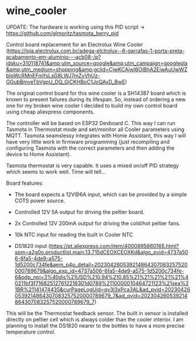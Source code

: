 # wine_cooler
UPDATE: The hardware is working using this PID script -> https://github.com/glmoritz/tasmota_berry_pid


Control board replacement for an Electrolux Wine Cooler (https://loja.electrolux.com.br/adega-elctrolux--8-garrafas-1-porta-preta-acabamento-em-aluminio---acb08-/p?idsku=310118741&amp;utm_source=google&amp;utm_campaign=googlepla&amp;utm_medium=shopping&amp;gclid=CjwKCAjwl6OiBhA2EiwAuUwWZblqWcRMnEFmYsLsG8LWJ7mZvVhUz-GGubBmveTbVgpU_DQ_GiCKHBoC1JoQAvD_BwE)


The original control board for this wine cooler is a SH14387 board which is known to present failures during its lifespan. So, instead of ordering a new one for my broken wine cooler I decided to build my own control board using cheap aliexpress components.

The controller will be based on ESP32 Devboard C. This way I can run Tasmota in Thermostat mode and set/monitor all Cooler parameters using MQTT. Tasmota seamslessy integrates with Home Assistant, this way I will have very little work in firmware programming (just recompiling and configuring Tasmota with the correct parameters and then adding the device to Home Assistant).

Tasmota thermostat is very capable. It uses a mixed on/off PID strategy which seems to work well. Time will tell...

Board features:

- The board expects a 12V@6A input, which can be provided by a simple COTS power source.

- Controlled 12V 5A output for driving the peltier board.

- 2x Controlled 12V 200mA output for driving the cold/hot peltier fans.

- 10k NTC input for reading the built in Cooler NTC 

- DS1820 input (https://pt.aliexpress.com/item/4000895660165.html?spm=a2g0o.productlist.main.13.715dCEOXCEOXKd&algo_pvid=4737a506-6fa5-4de9-a575-1d5200c734fe&aem_p4p_detail=202304260539214864307083257520000789679&algo_exp_id=4737a506-6fa5-4de9-a575-1d5200c734fe-6&pdp_npi=3%40dis%21USD%210.94%210.85%21%21%21%21%21%40211bf3f716825127612216301d0789%2110000010464721123%21sea%21BR%21141474435&curPageLogUid=qv3l3xPca3AL&ad_pvid=202304260539214864307083257520000789679_7&ad_pvid=202304260539214864307083257520000789679_7)

This will be the Thermostat feedback sensor. The built in sensor is installed directly on peltier cell which is always colder than the cooler interior. I am planning to install the DS1820 nearer to the bottles to have a more precise temperature control.
